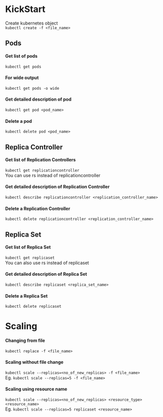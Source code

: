 # KickStart
Create kubernetes object<br>
`kubectl create -f <file_name>`

## Pods
#### Get list of pods
`kubectl get pods`
#### For wide output
`kubectl get pods -o wide`
#### Get detailed description of pod
`kubectl get pod <pod_name>`
#### Delete a pod
`kubectl delete pod <pod_name>`

## Replica Controller
#### Get list of Replication Controllers
`kubectl get replicationcontroller`<br>
You can use rs instead of replicationcontroller
#### Get detailed description of Replication Controller
`kubectl describe replicationcontroller <replication_controller_name>`
#### Delete a Replication Controller
`kubectl delete replicationcontroller <replication_controller_name>`

## Replica Set
#### Get list of Replica Set
`kubectl get replicaset`<br>
You can also use rs instead of replicaset
#### Get detailed description of Replica Set
`kubectl describe replicaset <replica_set_name>`
#### Delete a Replica Set
`kubectl delete replicaset`

# Scaling
#### Changing from file
`kubectl replace -f <file_name>`
#### Scaling without file change
`kubectl scale --replicas=<no_of_new_replicas> -f <file_name>`<br>
Eg. `kubectl scale --replicas=5 -f <file_name>`
#### Scaling using resource name
`kubectl scale --replicas=<no_of_new_replicas> <resource_type> <resource_name>`<br>
Eg. `kubectl scale --replicas=5 replicaset <resource_name>`

